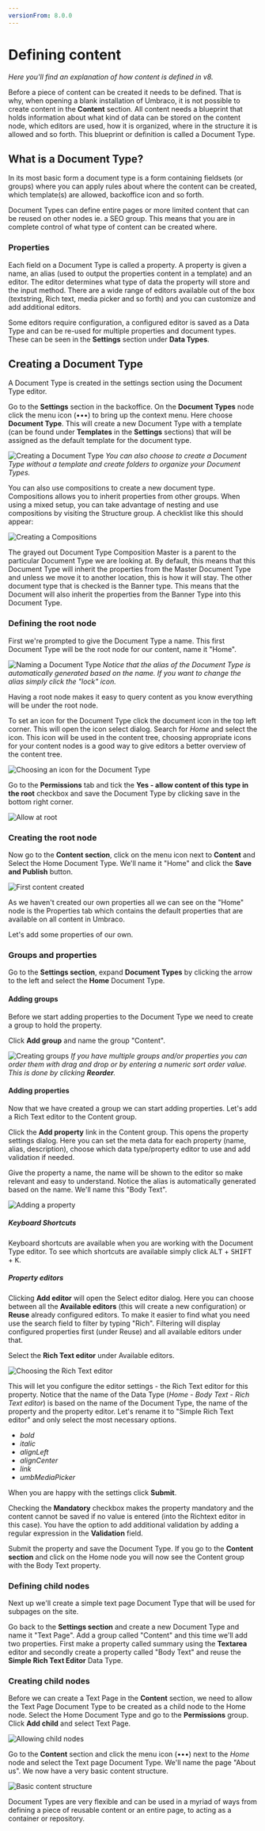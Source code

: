 ```yaml
---
versionFrom: 8.0.0
---
```


# Defining content

*Here you'll find an explanation of how content is defined in v8.*

Before a piece of content can be created it needs to be defined. That is why, when opening a blank installation of Umbraco, it is not possible to create content in the __Content__ section. All content needs a blueprint that holds information about what kind of data can be stored on the content node, which editors are used, how it is organized, where in the structure it is allowed and so forth. This blueprint or definition is called a Document Type.

## What is a Document Type?
In its most basic form a document type is a form containing fieldsets (or groups) where you can apply rules about where the content can be created, which template(s) are allowed, backoffice icon and so forth.

Document Types can define entire pages or more limited content that can be reused on other nodes ie. a SEO group. This means that you are in complete control of what type of content can be created where.

### Properties
Each field on a Document Type is called a property. A property is given a name, an alias (used to output the properties content in a template) and an editor. The editor determines what type of data the property will store and the input method. There are a wide range of editors available out of the box (textstring, Rich text, media picker and so forth) and you can customize and add additional editors.

Some editors require configuration, a configured editor is saved as a Data Type and can be re-used for multiple properties and document types. These can be seen in the __Settings__ section under __Data Types__.

## Creating a Document Type
A Document Type is created in the settings section using the Document Type editor.

Go to the __Settings__ section in the backoffice. On the __Document Types__ node click the menu icon (•••) to bring up the context menu. Here choose __Document Type__. This will create a new Document Type with a template (can be found under __Templates__ in the __Settings__ sections) that will be assigned as the default template for the document type.

![Creating a Document Type](images/v8Screenshots/createDoctype.png)
_You can also choose to create a Document Type without a template and create folders to organize your Document Types._

You can also use compositions to create a new document type. Compositions allows you to inherit properties from other groups. When using a mixed setup, you can take advantage of nesting and use compositions by visiting the Structure group. A checklist like this should appear:

![Creating a Compositions](images/v8Screenshots/compositions.png)

The grayed out Document Type Composition Master is a parent to the particular Document Type we are looking at. By default, this means that this Document Type will inherit the properties from the Master Document Type and unless we move it to another location, this is how it will stay. The other document type that is checked is the Banner type. This means that the Document will also inherit the properties from the Banner Type into this Document Type.

### Defining the root node
First we're prompted to give the Document Type a name. This first Document Type will be the root node for our content, name it "Home".

![Naming a Document Type](images/v8Screenshots/homePage.png)
_Notice that the alias of the Document Type is automatically generated based on the name. If you want to change the alias simply click the "lock" icon._

Having a root node makes it easy to query content as you know everything will be under the root node.

To set an icon for the Document Type click the document icon in the top left corner. This will open the icon select dialog. Search for _Home_ and select the icon. This icon will be used in the content tree, choosing appropriate icons for your content nodes is a good way to give editors a better overview of the content tree.

![Choosing an icon for the Document Type](images/v8Screenshots/docTypeIcon.png)

Go to the __Permissions__ tab and tick the __Yes - allow content of this type in the root__ checkbox and save the Document Type by clicking save in the bottom right corner.

![Allow at root](images/v8Screenshots/docTypePermissions.png)

### Creating the root node
Now go to the __Content section__, click on the menu icon next to __Content__ and Select the Home Document Type. We'll name it "Home" and click the __Save and Publish__ button.

![First content created](images/v8Screenshots/createHomepage.png)

As we haven't created our own properties all we can see on the "Home" node is the Properties tab which contains the default properties that are available on all content in Umbraco.

Let's add some properties of our own.

### Groups and properties
Go to the __Settings section__, expand __Document Types__ by clicking the arrow to the left and select the __Home__ Document Type.

#### Adding groups
Before we start adding properties to the Document Type we need to create a group to hold the property.

Click __Add group__ and name the group "Content".

![Creating groups](images/v8Screenshots/createGroup.png)
_If you have multiple groups and/or properties you can order them with drag and drop or by entering a numeric sort order value. This is done by clicking __Reorder__._

#### Adding properties
Now that we have created a group we can start adding properties. Let's add a Rich Text editor to the Content group.

Click the __Add property__ link in the Content group. This opens the property settings dialog. Here you can set the meta data for each property (name, alias, description), choose which data type/property editor to use and add validation if needed.

Give the property a name, the name will be shown to the editor so make relevant and easy to understand. Notice the alias is automatically generated based on the name. We'll name this "Body Text".

![Adding a property](images/v8Screenshots/addproperty.png)

##### Keyboard Shortcuts
Keyboard shortcuts are available when you are working with the Document Type editor. To see which shortcuts are available simply click <kbd>ALT</kbd> + <kbd>SHIFT</kbd> + <kbd>K</kbd>.

##### Property editors
Clicking __Add editor__ will open the Select editor dialog. Here you can choose between all the __Available editors__ (this will create a new configuration) or __Reuse__ already configured editors. To make it easier to find what you need use the search field to filter by typing "Rich". Filtering will display configured properties first (under Reuse) and all available editors under that.

Select the __Rich Text editor__ under Available editors.

![Choosing the Rich Text editor](images/v8Screenshots/selectEditor.png)

This will let you configure the editor settings - the Rich Text editor for this property. Notice that the name of the Data Type (_Home - Body Text - Rich Text editor_) is based on the name of the Document Type, the name of the property and the property editor. Let's rename it to "Simple Rich Text editor" and only select the most necessary options.

* _bold_
* _italic_
* _alignLeft_
* _alignCenter_
* _link_
* _umbMediaPicker_

When you are happy with the settings click __Submit__.

Checking the __Mandatory__ checkbox makes the property mandatory and the content cannot be saved if no value is entered (into the Richtext editor in this case). You have the option to add additional validation by adding a regular expression in the __Validation__ field.

Submit the property and save the Document Type. If you go to the __Content section__ and click on the Home node you will now see the Content group with the Body Text property.

### Defining child nodes
Next up we'll create a simple text page Document Type that will be used for subpages on the site.

Go back to the __Settings section__ and create a new Document Type and name it "Text Page". Add a group called "Content"
and this time we'll add two properties. First make a property called summary using the __Textarea__ editor and secondly create a property called "Body Text" and reuse the __Simple Rich Text Editor__ Data Type.

### Creating child nodes
Before we can create a Text Page in the __Content__ section, we need to allow the Text Page Document Type to be created as a child node to the Home node. Select the Home Document Type and go to the __Permissions__ group. Click __Add child__ and select Text Page.

![Allowing child nodes](images/v8Screenshots/setPagePermissions.png)

Go to the __Content__ section and click the menu icon (•••) next to the *Home* node and select the Text page Document Type. We'll name the page "About us". We now have a very basic content structure.

![Basic content structure](images/v8Screenshots/createAboutUs.png)

Document Types are very flexible and can be used in a myriad of ways from defining a piece of reusable content or an entire page, to acting as a container or repository.

